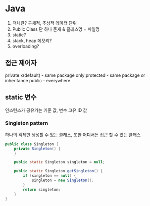 # Java

1. 객체란? 구체적, 추상적 데이터 단위
2. Public Class 단 하나 존재 & 클래스명 = 파일명
3. static?
4. stack, heap 메모리?
5. overloading?

## 접근 제어자

private
x(default) - same package only
protected - same package or inheritance
public - everywhere

## static 변수

인스턴스가 공유가는 기준 값, 변수
고유 ID 값

### Singleton pattern

하나의 객체만 생성할 수 있는 클래스, 또한 어디서든 접근 할 수 있는 클래스

```java
public class Singleton {
    private Singleton() {
    }

    public static Singleton singleton = null;

    public static Singleton getSingleton() {
        if (singleton == null) {
            singleton = new Singleton();
        }
        return singleton;
    }
}
```